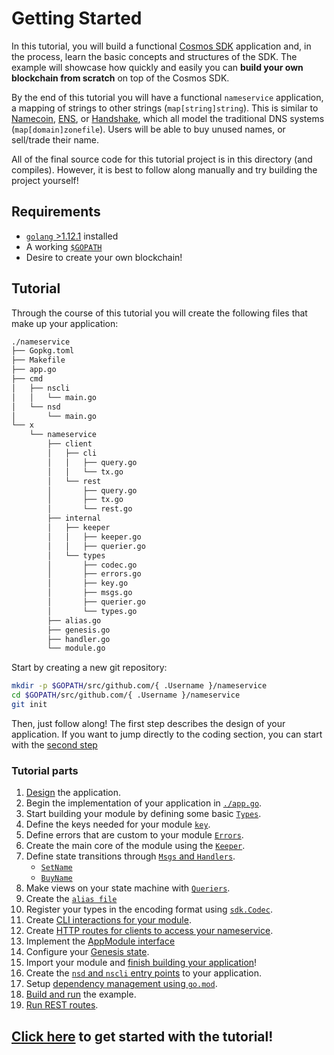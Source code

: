 # Getting Started

In this tutorial, you will build a functional [Cosmos SDK](https://github.com/cosmos/cosmos-sdk/) application and, in the process, learn the basic concepts and structures of the SDK. The example will showcase how quickly and easily you can **build your own blockchain from scratch** on top of the Cosmos SDK.

By the end of this tutorial you will have a functional `nameservice` application, a mapping of strings to other strings (`map[string]string`). This is similar to [Namecoin](https://namecoin.org/), [ENS](https://ens.domains/), or [Handshake](https://handshake.org/), which all model the traditional DNS systems (`map[domain]zonefile`). Users will be able to buy unused names, or sell/trade their name.

All of the final source code for this tutorial project is in this directory (and compiles). However, it is best to follow along manually and try building the project yourself!

## Requirements

- [`golang` >1.12.1](https://golang.org/doc/install) installed
- A working [`$GOPATH`](https://github.com/golang/go/wiki/SettingGOPATH)
- Desire to create your own blockchain!

## Tutorial

Through the course of this tutorial you will create the following files that make up your application:

```bash
./nameservice
├── Gopkg.toml
├── Makefile
├── app.go
├── cmd
│   ├── nscli
│   │   └── main.go
│   └── nsd
│       └── main.go
└── x
    └── nameservice
        ├── client
        │   ├── cli
        │   │   ├── query.go
        │   │   └── tx.go
        │   └── rest
        │       ├── query.go
        │       ├── tx.go
        │       └── rest.go
        ├── internal
        │   ├── keeper
        │   │   ├── keeper.go
        │   │   ├── querier.go
        │   └── types
        │       ├── codec.go
        │       ├── errors.go
        │       ├── key.go
        │       ├── msgs.go
        │       ├── querier.go
        │       └── types.go
        ├── alias.go
        ├── genesis.go
        ├── handler.go
        └── module.go

```

Start by creating a new git repository:

```bash
mkdir -p $GOPATH/src/github.com/{ .Username }/nameservice
cd $GOPATH/src/github.com/{ .Username }/nameservice
git init
```

Then, just follow along! The first step describes the design of your application. If you want to jump directly to the coding section, you can start with the [second step](./keeper.md)

### Tutorial parts

1. [Design](./app-design.md) the application.
2. Begin the implementation of your application in [`./app.go`](./app-init.md).
3. Start building your module by defining some basic [`Types`](types.md).
4. Define the keys needed for your module [`key`](./key.md).
5. Define errors that are custom to your module [`Errors`](./errors.md).
6. Create the main core of the module using the [`Keeper`](./keeper.md).
7. Define state transitions through [`Msgs` and `Handlers`](./msgs-handlers.md).
   - [`SetName`](./set-name.md)
   - [`BuyName`](./buy-name.md)
8. Make views on your state machine with [`Queriers`](./queriers.md).
9. Create the [`alias file`](./alias.md)
10. Register your types in the encoding format using [`sdk.Codec`](./codec.md).
11. Create [CLI interactions for your module](./cli.md).
12. Create [HTTP routes for clients to access your nameservice](./rest.md).
13. Implement the [AppModule interface](./module.md)
14. Configure your [Genesis state](./genesis.md).
15. Import your module and [finish building your application](./app-complete.md)!
16. Create the [`nsd` and `nscli` entry points](./entrypoint.md) to your application.
17. Setup [dependency management using `go.mod`](./gomod.md).
18. [Build and run](./build-run.md) the example.
19. [Run REST routes](./run-rest.md).

## [Click here](./app-design.md) to get started with the tutorial!
